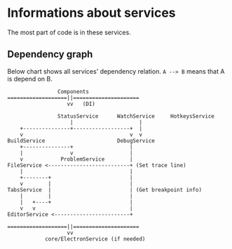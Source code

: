 # Informations about services

The most part of code is in these services.

## Dependency graph

Below chart shows all services' dependency relation. `A --> B` means that A is depend on B.

```
                Components
===================||=====================
                   vv   (DI)

                StatusService      WatchService     HotkeysService
                    |                     |
    +---------------+------------------+  |
    v                                  v  v
BuildService                       DebugService
    +---------------+                  |
    |               v                  |
    v            ProblemService        |
FileService <--------------------------+ (Set trace line)
    |                                  |
    +--------+                         |
    v        |                         |
TabsService  |                         | (Get breakpoint info)
    |        |                         |
    |   +----+                         |
    v   v                              |
EditorService <------------------------+

===================||=====================
                   vv
            core/ElectronService (if needed)
```
